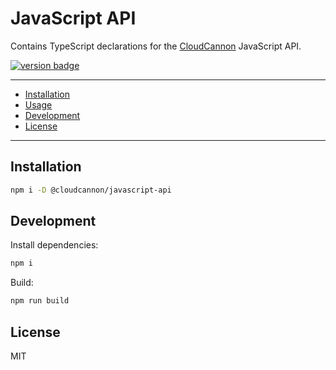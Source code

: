 # JavaScript API

Contains TypeScript declarations for the [CloudCannon](https://cloudcannon.com/) JavaScript API.

[<img src="https://img.shields.io/npm/v/@cloudcannon%2Fjavascript-api?logo=npm" alt="version badge">](https://www.npmjs.com/package/@cloudcannon%2Fjavascript-api)

---

- [Installation](#installation)
- [Usage](#usage)
- [Development](#development)
- [License](#license)

---

## Installation

```sh
npm i -D @cloudcannon/javascript-api
```

## Development

Install dependencies:

```sh
npm i
```

Build:

```sh
npm run build
```

## License

MIT
